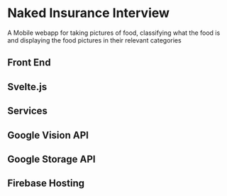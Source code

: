 # Naked Insurance Interview
A Mobile webapp for taking pictures of food, classifying what the food is and displaying the food pictures in their relevant categories

## Front End 
## Svelte.js

## Services
## Google Vision API
## Google Storage API
## Firebase Hosting
